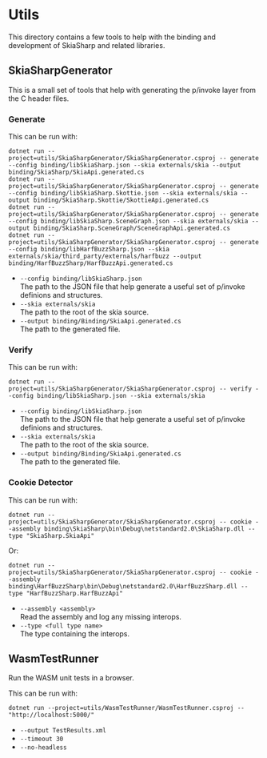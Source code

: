 # Utils

This directory contains a few tools to help with the binding and development of SkiaSharp and related libraries.

## SkiaSharpGenerator

This is a small set of tools that help with generating the p/invoke layer from the C header files.

### Generate

This can be run with:

```pwsh
dotnet run --project=utils/SkiaSharpGenerator/SkiaSharpGenerator.csproj -- generate --config binding/libSkiaSharp.json --skia externals/skia --output binding/SkiaSharp/SkiaApi.generated.cs
dotnet run --project=utils/SkiaSharpGenerator/SkiaSharpGenerator.csproj -- generate --config binding/libSkiaSharp.Skottie.json --skia externals/skia --output binding/SkiaSharp.Skottie/SkottieApi.generated.cs
dotnet run --project=utils/SkiaSharpGenerator/SkiaSharpGenerator.csproj -- generate --config binding/libSkiaSharp.SceneGraph.json --skia externals/skia --output binding/SkiaSharp.SceneGraph/SceneGraphApi.generated.cs
dotnet run --project=utils/SkiaSharpGenerator/SkiaSharpGenerator.csproj -- generate --config binding/libHarfBuzzSharp.json --skia externals/skia/third_party/externals/harfbuzz --output binding/HarfBuzzSharp/HarfBuzzApi.generated.cs
```

* `--config binding/libSkiaSharp.json`  
  The path to the JSON file that help generate a useful set of p/invoke definions and structures.
* `--skia externals/skia`  
  The path to the root of the skia source.
* `--output binding/Binding/SkiaApi.generated.cs`  
  The path to the generated file.

### Verify

This can be run with:

```pwsh
dotnet run --project=utils/SkiaSharpGenerator/SkiaSharpGenerator.csproj -- verify --config binding/libSkiaSharp.json --skia externals/skia
```

* `--config binding/libSkiaSharp.json`  
  The path to the JSON file that help generate a useful set of p/invoke definions and structures.
* `--skia externals/skia`  
  The path to the root of the skia source.
* `--output binding/Binding/SkiaApi.generated.cs`  
  The path to the generated file.

### Cookie Detector

This can be run with:

```pwsh
dotnet run --project=utils/SkiaSharpGenerator/SkiaSharpGenerator.csproj -- cookie --assembly binding\SkiaSharp\bin\Debug\netstandard2.0\SkiaSharp.dll --type "SkiaSharp.SkiaApi"
```

Or:

```pwsh
dotnet run --project=utils/SkiaSharpGenerator/SkiaSharpGenerator.csproj -- cookie --assembly binding\HarfBuzzSharp\bin\Debug\netstandard2.0\HarfBuzzSharp.dll --type "HarfBuzzSharp.HarfBuzzApi"
```


* `--assembly <assembly>`  
  Read the assembly and log any missing interops.
* `--type <full type name>`  
  The type containing the interops.

## WasmTestRunner

Run the WASM unit tests in a browser.

This can be run with:

```pwsh
dotnet run --project=utils/WasmTestRunner/WasmTestRunner.csproj -- "http://localhost:5000/"
```

* `--output TestResults.xml`  
* `--timeout 30`  
* `--no-headless`  
